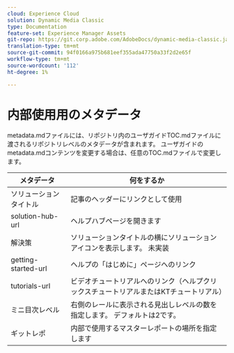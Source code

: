 ```yaml
---
cloud: Experience Cloud
solution: Dynamic Media Classic
type: Documentation
feature-set: Experience Manager Assets
git-repo: https://git.corp.adobe.com/AdobeDocs/dynamic-media-classic.ja-JP
translation-type: tm+mt
source-git-commit: 94f0166a975b681eef355ada47750a33f2d2e65f
workflow-type: tm+mt
source-wordcount: '112'
ht-degree: 1%

---
```



# 内部使用用のメタデータ

metadata.mdファイルには、リポジトリ内のユーザガイドTOC.mdファイルに渡されるリポジトリレベルのメタデータが含まれます。 ユーザガイドのmetadata.mdコンテンツを変更する場合は、任意のTOC.mdファイルで変更します。

| メタデータ | 何をするか |
|--- |--- |
| ソリューションタイトル | 記事のヘッダーにリンクとして使用 |
| solution-hub-url | ヘルプハブページを開きます |
| 解決策 | ソリューションタイトルの横にソリューションアイコンを表示します。 未実装 |
| getting-started-url | ヘルプの「はじめに」ページへのリンク |
| tutorials-url | ビデオチュートリアルへのリンク（ヘルプクリックスチュートリアルまたはKTチュートリアル） |
| ミニ目次レベル | 右側のレールに表示される見出しレベルの数を指定します。 デフォルトは2です。 |
| ギットレポ | 内部で使用するマスターレポートの場所を指定します |
